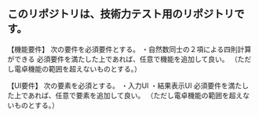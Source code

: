 ## このリポジトリは、技術力テスト用のリポジトリです。

【機能要件】
次の要件を必須要件とする。
・自然数同士の２項による四則計算ができる
必須要件を満たした上であれば、任意で機能を追加して良い。
（ただし電卓機能の範囲を超えないものとする。）

【UI要件】
次の要素を必須とする。
・入力UI
・結果表示UI
必須要件を満たした上であれば、任意で要素を追加して良い。
（ただし電卓機能の範囲を超えないものとする。）
